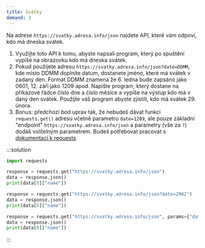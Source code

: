 ```yaml
---
title: Svátky
demand: 3
---
```


Na adrese `https://svatky.adresa.info/json` najdete API, které vám odpoví, kdo má dneska svátek.

1. Využijte toto API k tomu, abyste napsali program, který po spuštění vypíše na obrazovku kdo má dneska svátek.
1. Pokud použijete adresu `https://svatky.adresa.info/json?date=DDMM`, kde místo DDMM doplníte datum, dostanete jméno, které má svátek v zadaný den. Formát DDMM znamená že 6. ledna bude zapsáno jako 0601, 12. září jako 1209 apod. Napište program, který dostane na příkazové řádce číslo dne a číslo měsíce a vypíše na výstup kdo má v daný den svátek. Použijte váš program abyste zjistili, kdo má svátek 29. února.
1. Bonus: předchozí bod uprav tak, že nebudeš dávat funkci `requests.get()` adresu včetně parametru `date=1209`, ale pouze základní "endpoint" `https://svatky.adresa.info/json` a parametry (vše za `?`) dodáš volitelným parametrem. Budeš potřebovat pracovat s [dokumentací k requests](https://requests.readthedocs.io/en/latest/).

:::solution
```py
import requests

response = requests.get("https://svatky.adresa.info/json")
data = response.json()
print(data[0]["name"])

response = requests.get("https://svatky.adresa.info/json?date=2902")
data = response.json()
print(data[0]["name"])

response = requests.get("https://svatky.adresa.info/json", params={"date": "1209"})
data = response.json()
print(data[0]["name"])
```
:::
